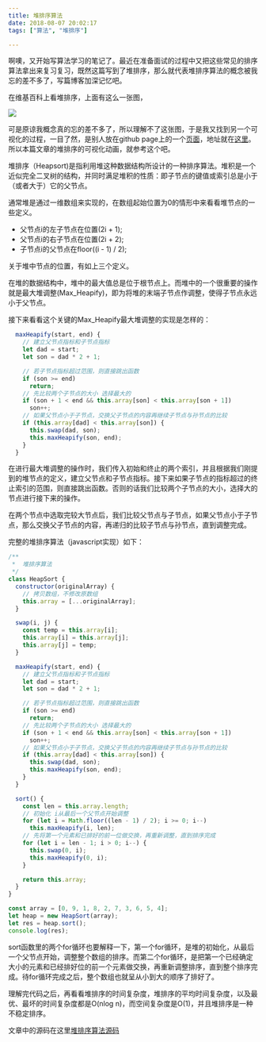 ```yaml
---
title: 堆排序算法
date: 2018-08-07 20:02:17
tags: ["算法", "堆排序"]

---
```



啊噢，又开始写算法学习的笔记了。最近在准备面试的过程中又把这些常见的排序算法拿出来复习复习，既然这篇写到了堆排序，那么就代表堆排序算法的概念被我忘的差不多了，写篇博客加深记忆吧。

<!--more-->

在维基百科上看堆排序，上面有这么一张图，

![](https://camo.githubusercontent.com/207aa201f944b13e8a79842effcacf3f7ee3721e/68747470733a2f2f75706c6f61642e77696b696d656469612e6f72672f77696b6970656469612f636f6d6d6f6e732f312f31622f536f7274696e675f68656170736f72745f616e696d2e676966)

可是原谅我概念真的忘的差不多了，所以理解不了这张图，于是我又找到另一个可视化的过程，一目了然，是别人放在github page上的一个[页面](https://bajdcc.github.io/html/heap.html)，地址就在[这里](https://bajdcc.github.io/html/heap.html)。所以本篇文章的堆排序的可视化动画，就参考这个吧。

堆排序（Heapsort)是指利用堆这种数据结构所设计的一种排序算法。堆积是一个近似完全二叉树的结构，并同时满足堆积的性质：即子节点的键值或索引总是小于（或者大于）它的父节点。

通常堆是通过一维数组来实现的，在数组起始位置为0的情形中来看看堆节点的一些定义。

- 父节点i的左子节点在位置(2i + 1);
- 父节点i的右子节点在位置(2i + 2);
- 子节点i的父节点在floor((i - 1) / 2);

关于堆中节点的位置，有如上三个定义。

在堆的数据结构中，堆中的最大值总是位于根节点上。而堆中的一个很重要的操作就是最大堆调整(Max_Heapify)，即为将堆的末端子节点作调整，使得子节点永远小于父节点。

接下来看看这个关键的Max_Heapify最大堆调整的实现是怎样的：

```js
  maxHeapify(start, end) {
    // 建立父节点指标和子节点指标
    let dad = start;
    let son = dad * 2 + 1;

    // 若子节点指标超过范围，则直接跳出函数
    if (son >= end)
      return;
    // 先比较两个子节点的大小 选择最大的
    if (son + 1 < end && this.array[son] < this.array[son + 1])
      son++;
    // 如果父节点小于子节点，交换父子节点的内容再继续子节点与孙节点的比较
    if (this.array[dad] < this.array[son]) {
      this.swap(dad, son);
      this.maxHeapify(son, end);
    }
  }
```

在进行最大堆调整的操作时，我们传入初始和终止的两个索引，并且根据我们刚提到的堆节点的定义，建立父节点和子节点指标。接下来如果子节点的指标超过的终止索引的范围，则直接跳出函数。否则的话我们比较两个子节点的大小，选择大的节点进行接下来的操作。

在两个节点中选取完较大节点后，我们比较父节点与子节点，如果父节点小于子节点，那么交换父子节点的内容，再递归的比较子节点与孙节点，直到调整完成。

完整的堆排序算法（javascript实现）如下：

```js
/**
 *  堆排序算法
 */
class HeapSort {
  constructor(originalArray) {
    // 拷贝数组，不修改原数组
    this.array = [...originalArray];
  }

  swap(i, j) {
    const temp = this.array[i];
    this.array[i] = this.array[j];
    this.array[j] = temp;
  }

  maxHeapify(start, end) {
    // 建立父节点指标和子节点指标
    let dad = start;
    let son = dad * 2 + 1;

    // 若子节点指标超过范围，则直接跳出函数
    if (son >= end)
      return;
    // 先比较两个子节点的大小 选择最大的
    if (son + 1 < end && this.array[son] < this.array[son + 1])
      son++;
    // 如果父节点小于子节点，交换父子节点的内容再继续子节点与孙节点的比较
    if (this.array[dad] < this.array[son]) {
      this.swap(dad, son);
      this.maxHeapify(son, end);
    }
  }

  sort() {
    const len = this.array.length;
    // 初始化 i从最后一个父节点开始调整
    for (let i = Math.floor((len - 1) / 2); i >= 0; i--)
      this.maxHeapify(i, len);
    // 先将第一个元素和已排好的前一位做交换，再重新调整，直到排序完成
    for (let i = len - 1; i > 0; i--) {
      this.swap(0, i);
      this.maxHeapify(0, i);
    }

    return this.array;
  }
}

const array = [0, 9, 1, 8, 2, 7, 3, 6, 5, 4];
let heap = new HeapSort(array);
let res = heap.sort();
console.log(res);

```

sort函数里的两个for循环也要解释一下，第一个for循环，是堆的初始化，从最后一个父节点开始，调整整个数组的排序。而第二个for循环，是把第一个已经确定大小的元素和已经排好位的前一个元素做交换，再重新调整排序，直到整个排序完成。待for循环完成之后，整个数组也就呈从小到大的顺序了排好了。

理解完代码之后，再看看堆排序的时间复杂度，堆排序的平均时间复杂度，以及最优、最坏的时间复杂度都是O(nlog n)，而空间复杂度是O(1)，并且堆排序是一种不稳定排序。

文章中的源码在这里[堆排序算法源码](https://github.com/originalix/algorithm/blob/4cd004c0c96e39a35daa3e97171ad0bbea5e2f49/JavaScript/algorithms/sorting/heap-sort/HeapSort.js)